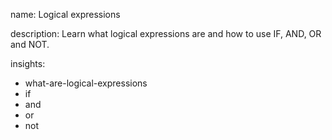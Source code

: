 name: Logical expressions

description: Learn what logical expressions are and how to use IF, AND, OR and NOT.

insights:
  - what-are-logical-expressions
  - if
  - and
  - or
  - not